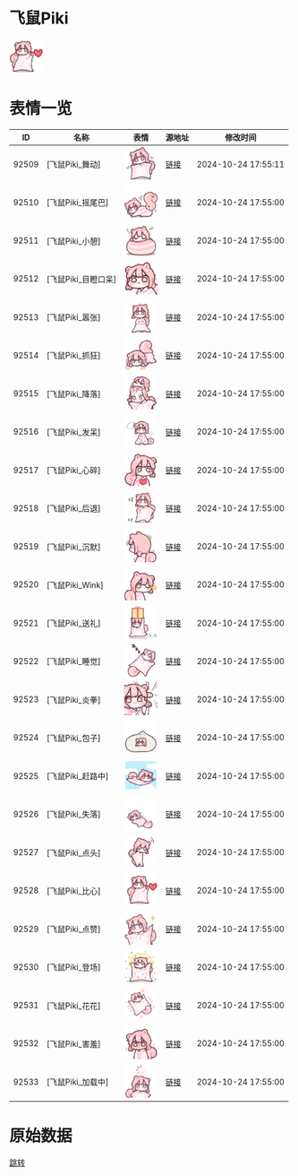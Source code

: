 # 飞鼠Piki

<img src="./cover.png" height="60" alt="cover" />

# 表情一览

|ID|名称|表情|源地址|修改时间|
|----|----|----|----|----|
|92509|[飞鼠Piki_舞动]|<img src="./pic/092509_%5B飞鼠Piki_舞动%5D.png" height="60" alt="舞动"/>|[链接](https://i0.hdslb.com/bfs/garb/6e08354f6dcfb7292198aa8883d3974c85029e9a.png)|2024-10-24 17:55:11|
|92510|[飞鼠Piki_摇尾巴]|<img src="./pic/092510_%5B飞鼠Piki_摇尾巴%5D.png" height="60" alt="摇尾巴"/>|[链接](https://i0.hdslb.com/bfs/garb/beaf6629c3ac7f86c3c9914b3247c4165e9807f6.png)|2024-10-24 17:55:00|
|92511|[飞鼠Piki_小憩]|<img src="./pic/092511_%5B飞鼠Piki_小憩%5D.png" height="60" alt="小憩"/>|[链接](https://i0.hdslb.com/bfs/garb/2faf3936af2e2b89808c9b6603bcc8f88a48dab4.png)|2024-10-24 17:55:00|
|92512|[飞鼠Piki_目瞪口呆]|<img src="./pic/092512_%5B飞鼠Piki_目瞪口呆%5D.png" height="60" alt="目瞪口呆"/>|[链接](https://i0.hdslb.com/bfs/garb/b43e170fdda60fe435ea7f452e1ef456b385213b.png)|2024-10-24 17:55:00|
|92513|[飞鼠Piki_嚣张]|<img src="./pic/092513_%5B飞鼠Piki_嚣张%5D.png" height="60" alt="嚣张"/>|[链接](https://i0.hdslb.com/bfs/garb/84c70237063bb5d6713b54b48a351e0e796fce75.png)|2024-10-24 17:55:00|
|92514|[飞鼠Piki_抓狂]|<img src="./pic/092514_%5B飞鼠Piki_抓狂%5D.png" height="60" alt="抓狂"/>|[链接](https://i0.hdslb.com/bfs/garb/7316dbcbd318d331598c3de59f89417437464da9.png)|2024-10-24 17:55:00|
|92515|[飞鼠Piki_降落]|<img src="./pic/092515_%5B飞鼠Piki_降落%5D.png" height="60" alt="降落"/>|[链接](https://i0.hdslb.com/bfs/garb/caae46ea29b9da33de7b1f6a94472e22e0636607.png)|2024-10-24 17:55:00|
|92516|[飞鼠Piki_发呆]|<img src="./pic/092516_%5B飞鼠Piki_发呆%5D.png" height="60" alt="发呆"/>|[链接](https://i0.hdslb.com/bfs/garb/a6686fe4d261c6eab8965cd82faee7ad5cfbf51b.png)|2024-10-24 17:55:00|
|92517|[飞鼠Piki_心碎]|<img src="./pic/092517_%5B飞鼠Piki_心碎%5D.png" height="60" alt="心碎"/>|[链接](https://i0.hdslb.com/bfs/garb/41e4f757d7b2a7a9d35b79bacd34c9fc235a10c6.png)|2024-10-24 17:55:00|
|92518|[飞鼠Piki_后退]|<img src="./pic/092518_%5B飞鼠Piki_后退%5D.png" height="60" alt="后退"/>|[链接](https://i0.hdslb.com/bfs/garb/43d617d0d71435f626dd11caa844dbf5633fb228.png)|2024-10-24 17:55:00|
|92519|[飞鼠Piki_沉默]|<img src="./pic/092519_%5B飞鼠Piki_沉默%5D.png" height="60" alt="沉默"/>|[链接](https://i0.hdslb.com/bfs/garb/abcb318ae80249925bb9e4a2c577050efb288c11.png)|2024-10-24 17:55:00|
|92520|[飞鼠Piki_Wink]|<img src="./pic/092520_%5B飞鼠Piki_Wink%5D.png" height="60" alt="Wink"/>|[链接](https://i0.hdslb.com/bfs/garb/64a371884b808f4a1325c192b04ae6435e33c91d.png)|2024-10-24 17:55:00|
|92521|[飞鼠Piki_送礼]|<img src="./pic/092521_%5B飞鼠Piki_送礼%5D.png" height="60" alt="送礼"/>|[链接](https://i0.hdslb.com/bfs/garb/a3fac589d97991896525c4bb14d2be59239bf97c.png)|2024-10-24 17:55:00|
|92522|[飞鼠Piki_睡觉]|<img src="./pic/092522_%5B飞鼠Piki_睡觉%5D.png" height="60" alt="睡觉"/>|[链接](https://i0.hdslb.com/bfs/garb/134f4615e64f89e87b7871a3ea43e85a45f3a3a5.png)|2024-10-24 17:55:00|
|92523|[飞鼠Piki_炎拳]|<img src="./pic/092523_%5B飞鼠Piki_炎拳%5D.png" height="60" alt="炎拳"/>|[链接](https://i0.hdslb.com/bfs/garb/c781ee6485c53e2ef803241c630da5724f902858.png)|2024-10-24 17:55:00|
|92524|[飞鼠Piki_包子]|<img src="./pic/092524_%5B飞鼠Piki_包子%5D.png" height="60" alt="包子"/>|[链接](https://i0.hdslb.com/bfs/garb/cf2443619c4de6a054fd2620717b85671cc7e825.png)|2024-10-24 17:55:00|
|92525|[飞鼠Piki_赶路中]|<img src="./pic/092525_%5B飞鼠Piki_赶路中%5D.png" height="60" alt="赶路中"/>|[链接](https://i0.hdslb.com/bfs/garb/53ca8220c5580f5fd1e96e31ad578269cf0a704c.png)|2024-10-24 17:55:00|
|92526|[飞鼠Piki_失落]|<img src="./pic/092526_%5B飞鼠Piki_失落%5D.png" height="60" alt="失落"/>|[链接](https://i0.hdslb.com/bfs/garb/38bfab305f7290eed5444a8121165765cb6d912c.png)|2024-10-24 17:55:00|
|92527|[飞鼠Piki_点头]|<img src="./pic/092527_%5B飞鼠Piki_点头%5D.png" height="60" alt="点头"/>|[链接](https://i0.hdslb.com/bfs/garb/df63158eef0554a0aacd717037a5b3ff5b0d4b0c.png)|2024-10-24 17:55:00|
|92528|[飞鼠Piki_比心]|<img src="./pic/092528_%5B飞鼠Piki_比心%5D.png" height="60" alt="比心"/>|[链接](https://i0.hdslb.com/bfs/garb/6c77acea79daf8ec5169a4b1ffcf6e58905b039c.png)|2024-10-24 17:55:00|
|92529|[飞鼠Piki_点赞]|<img src="./pic/092529_%5B飞鼠Piki_点赞%5D.png" height="60" alt="点赞"/>|[链接](https://i0.hdslb.com/bfs/garb/0924b7b77218384ab8b741d8b304f74905bb8ff4.png)|2024-10-24 17:55:00|
|92530|[飞鼠Piki_登场]|<img src="./pic/092530_%5B飞鼠Piki_登场%5D.png" height="60" alt="登场"/>|[链接](https://i0.hdslb.com/bfs/garb/6856a5fb57097513083af90d81b6ffde4ee2fc6f.png)|2024-10-24 17:55:00|
|92531|[飞鼠Piki_花花]|<img src="./pic/092531_%5B飞鼠Piki_花花%5D.png" height="60" alt="花花"/>|[链接](https://i0.hdslb.com/bfs/garb/33d07c515e17aa7da27925e070125d7ec7e73c34.png)|2024-10-24 17:55:00|
|92532|[飞鼠Piki_害羞]|<img src="./pic/092532_%5B飞鼠Piki_害羞%5D.png" height="60" alt="害羞"/>|[链接](https://i0.hdslb.com/bfs/garb/853b5981961d0a0ffb4d789e383b01ccd09d1be7.png)|2024-10-24 17:55:00|
|92533|[飞鼠Piki_加载中]|<img src="./pic/092533_%5B飞鼠Piki_加载中%5D.png" height="60" alt="加载中"/>|[链接](https://i0.hdslb.com/bfs/garb/7701463dffb20909839857795ba93499293a0c30.png)|2024-10-24 17:55:00|

# 原始数据

[跳转](./raw.json)

